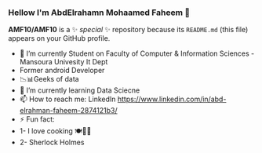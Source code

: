 ### Hellow I'm AbdElrahamn Mohaamed Faheem  👋

 
**AMF10/AMF10** is a ✨ _special_ ✨ repository because its `README.md` (this file) appears on your GitHub profile.

 
-  🔭 I’m currently Student  on Faculty of Computer & Information Sciences - Mansoura Univesity It Dept
-  Former android Developer 
-   📉📊Geeks of data 
-  🌱 I’m currently learning Data Sciecne
-  📫 How to reach me: LinkedIn https://www.linkedin.com/in/abd-elrahman-faheem-2874121b3/
-  ⚡ Fun fact: 
-  1- I love cooking 🍽👨‍🍳
-  2- Sherlock Holmes

